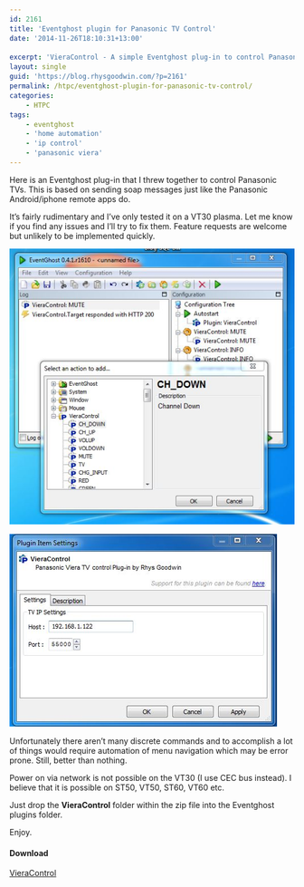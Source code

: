 ```yaml
---
id: 2161
title: 'Eventghost plugin for Panasonic TV Control'
date: '2014-11-26T18:10:31+13:00'

excerpt: 'VieraControl - A simple Eventghost plug-in to control Panasonic TVs over IP'
layout: single
guid: 'https://blog.rhysgoodwin.com/?p=2161'
permalink: /htpc/eventghost-plugin-for-panasonic-tv-control/
categories:
    - HTPC
tags:
    - eventghost
    - 'home automation'
    - 'ip control'
    - 'panasonic viera'
---
```


Here is an Eventghost plug-in that I threw together to control Panasonic TVs. This is based on sending soap messages just like the Panasonic Android/iphone remote apps do.

It’s fairly rudimentary and I’ve only tested it on a VT30 plasma. Let me know if you find any issues and I’ll try to fix them. Feature requests are welcome but unlikely to be implemented quickly.

[![VieraControl](/content/uploads/2014/11/VieraControl.jpg)](/content/uploads/2014/11/VieraControl.jpg)

![VieraControlConfig](/content/uploads/2014/11/VieraControlConfig.jpg)

Unfortunately there aren’t many discrete commands and to accomplish a lot of things would require automation of menu navigation which may be error prone. Still, better than nothing.

Power on via network is not possible on the VT30 (I use CEC bus instead). I believe that it is possible on ST50, VT50, ST60, VT60 etc.

Just drop the **VieraControl** folder within the zip file into the Eventghost plugins folder.

Enjoy.

#### Download
[ VieraControl  ](/content/uploads/downloads/2014/11/VieraControl0.0.2.zip "Version 0.0.2")